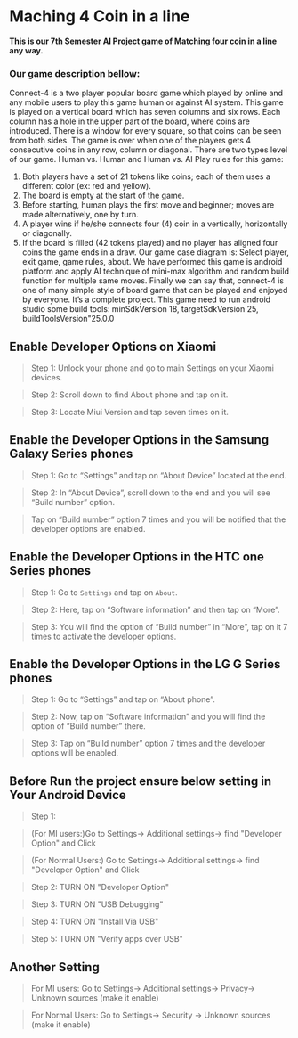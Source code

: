 # Maching 4 Coin in a line
**This is our 7th Semester AI Project game of Matching four coin in a line any way.**

###  Our game description bellow:

Connect-4 is a two player popular board game which played by online and any mobile users to play this game human or against AI system. 
This game is played on a vertical board which has seven columns and six rows.  Each column has a hole in the upper part of the board, where coins are introduced. There is a window for every square, so that coins can be seen from both sides. The game is over when one of the players gets 4 consecutive coins in any row, column or diagonal.
There are two types level of our game. Human vs. Human and Human vs. AI
Play rules for this game:
1. Both players have a set of 21 tokens like coins; each of them uses a different       color (ex: red and yellow).
2. The board is empty at the start of the game.
3. Before starting, human plays the first move and beginner; moves are made alternatively, one by turn.
4. A player wins if he/she connects four (4) coin in a vertically, horizontally or diagonally.
5. If the board is filled (42 tokens played) and no player has aligned four coins the game ends in a draw.
Our game case diagram is:
Select player, exit game, game rules, about.
We have performed this game is android platform and apply AI technique of mini-max algorithm and random build function for multiple same moves.
Finally we can say that, connect-4 is one of many simple style of board game that can be played and enjoyed by everyone.
It’s a complete project.
This game need to run android studio some build tools:
minSdkVersion 18, targetSdkVersion 25, buildToolsVersion"25.0.0


## Enable Developer Options on Xiaomi

> Step 1: Unlock your phone and go to main Settings on your Xiaomi devices.

> Step 2: Scroll down to find About phone and tap on it.

> Step 3: Locate Miui Version and tap seven times on it.

## Enable the Developer Options in the Samsung Galaxy Series phones

> Step 1: Go to “Settings” and tap on “About Device” located at the end.

> Step 2: In “About Device”, scroll down to the end and you will see “Build number” option.

> Tap on “Build number” option 7 times and you will be notified that the developer options are enabled.

## Enable the Developer Options in the HTC one Series phones

> Step 1: Go to `Settings` and tap on `About`.

> Step 2: Here, tap on “Software information” and then tap on “More”.

> Step 3: You will find the option of “Build number” in “More”, tap on it 7 times to activate the developer options.

## Enable the Developer Options in the LG G Series phones

> Step 1: Go to “Settings” and tap on “About phone”.

> Step 2: Now, tap on “Software information” and you will find the option of “Build number” there.

> Step 3: Tap on “Build number” option 7 times and the developer options will be enabled.


## Before Run the project ensure below setting in Your Android Device

> Step 1: 

> (For MI users:)Go to Settings-> Additional settings-> find "Developer Option"  and Click

> (For Normal Users:) Go to Settings-> Additional settings-> find "Developer Option"  and Click

> Step 2: TURN ON "Developer Option"

> Step 3: TURN ON "USB Debugging"

> Step 4: TURN ON "Install Via USB"

> Step 5: TURN ON "Verify apps over USB"

## Another Setting

> For MI users: Go to Settings-> Additional settings-> Privacy-> Unknown sources (make it enable) 

> For Normal Users: Go to Settings-> Security -> Unknown sources (make it enable)
